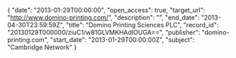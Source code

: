 {
  "date": "2013-01-29T00:00:00", 
  "open_access": true, 
  "target_url": "http://www.domino-printing.com/", 
  "description": "", 
  "end_date": "2013-04-30T23:59:59Z", 
  "title": "Domino Printing Sciences PLC", 
  "record_id": "20130129T000000/ziuC1/w81GLVMKHAdIOUGA==", 
  "publisher": "domino-printing.com", 
  "start_date": "2013-01-29T00:00:00Z", 
  "subject": "Cambridge Network"
}

